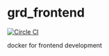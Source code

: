 # grd_frontend
[![Circle CI](https://circleci.com/gh/freyrus/grd_frontend.svg?style=svg)](https://circleci.com/gh/freyrus/grd_frontend)

docker for frontend development
